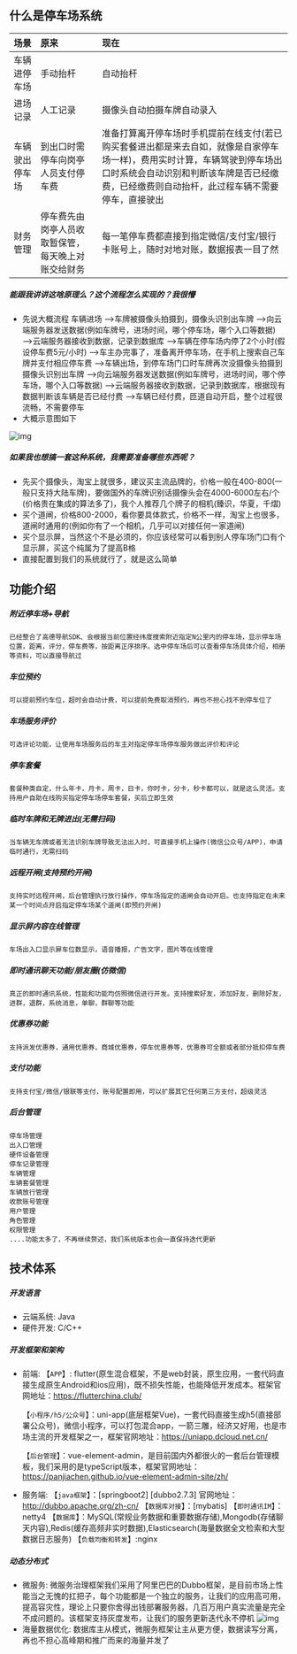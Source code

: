 ## 什么是停车场系统

| 场景           | 原来                                               | 现在                                                         |
| :------------- | :------------------------------------------------- | :----------------------------------------------------------- |
| 车辆进停车场   | 手动抬杆                                           | 自动抬杆                                                     |
| 进场记录       | 人工记录                                           | 摄像头自动拍摄车牌自动录入                                   |
| 车辆驶出停车场 | 到出口时需停车向岗亭人员支付停车费                 | 准备打算离开停车场时手机提前在线支付(若已购买套餐进出都是来去自如，就像是自家停车场一样)，费用实时计算，车辆驾驶到停车场出口时系统会自动识别和判断该车牌是否已经缴费，已经缴费则自动抬杆，此过程车辆不需要停车，直接驶出 |
| 财务管理       | 停车费先由岗亭人员收取暂保管，每天晚上对账交给财务 | 每一笔停车费都直接到指定微信/支付宝/银行卡账号上，随时对地对账，数据报表一目了然 |

##### 能跟我讲讲这啥原理么？这个流程怎么实现的？我很懵

- 先说大概流程
  车辆进场
  —->车牌被摄像头拍摄到，摄像头识别出车牌
  —->向云端服务器发送数据(例如车牌号，进场时间，哪个停车场，哪个入口等数据)
  —->云端服务器接收到数据，记录到数据库
  —->车辆在停车场内停了2个小时(假设停车费5元/小时)
  —->车主办完事了，准备离开停车场，在手机上搜索自己车牌并支付相应停车费
  —->车辆出场，到停车场门口时车牌再次没摄像头拍摄到摄像头识别出车牌
  —->向云端服务器发送数据(例如车牌号，进场时间，哪个停车场，哪个入口等数据)
  —->云端服务器接收到数据，记录到数据库，根据现有数据判断该车辆是否已经付费
  —->车辆已经付费，匝道自动开启，整个过程很流畅，不需要停车
- 大概示意图如下

![img](https://www.showdoc.cc/server/api/common/visitfile/sign/2fba7f942aa53ac70ea2b0dd4bf18ed5?showdoc=.jpg)

##### 如果我也想搞一套这种系统，我需要准备哪些东西呢？

- 先买个摄像头，淘宝上就很多，建议买主流品牌的，价格一般在400-800(一般只支持大陆车牌)，要做国外的车牌识别话摄像头会在4000-6000左右/个(价格贵在集成的算法多了)，我个人推荐几个牌子的相机(臻识，华夏，千熠)
- 买个道闸，价格800-2000，看你要具体款式，价格不一样，淘宝上也很多，道闸时通用的(例如你有了一个相机，几乎可以对接任何一家道闸)
- 买个显示屏，当然这个不是必须的，你应该经常可以看到别人停车场门口有个显示屏，买这个纯属为了提高B格
- 直接配置到我们的系统就行了，就是这么简单



## 功能介绍

##### 附近停车场+导航

```
已经整合了高德导航SDK、会根据当前位置经纬度搜索附近指定N公里内的停车场，显示停车场位置，距离，评分，停车费等，按距离正序排序。选中停车场后可以查看停车场具体介绍，相册等资料，可以直接导航过
```

##### 车位预约

```
可以提前预约车位，超时会自动计费，可以提前免费取消预约，再也不担心找不到停车位了
```

##### 车场服务评价

```
可选评论功能，让使用车场服务后的车主对指定停车场停车服务做出评价和评论
```

##### 停车套餐

```
套餐种类自定，什么年卡，月卡，周卡，日卡，你时卡，分卡，秒卡都可以，就是这么灵活。支持用户自助在线购买指定停车场停车套餐，买后立即生效
```

##### 临时车牌和无牌进出(无需扫码)

```
当车辆无车牌或者无法识别车牌导致无法出入时，可直接手机上操作(微信公众号/APP)，申请临时通行，无需扫码
```

##### 远程开闸(支持预约开闸)

```
支持实时远程开闸，后台管理执行放行操作，停车场指定的道闸会自动开启。也支持指定在未来某一个时间点开启指定停车场某个道闸(即预约开闸)
```

##### 显示屏内容在线管理

```
车场出入口显示屏车位数显示，语音播报，广告文字，图片等在线管理
```

##### 即时通讯聊天功能/朋友圈(仿微信)

```
真正的即时通讯系统，性能和功能均仿照微信进行开发。支持搜索好友，添加好友，删除好友，进群，退群，系统消息，单聊，群聊等功能
```

##### 优惠券功能

```
支持派发优惠券，通用优惠券，商城优惠券，停车优惠券等，优惠券可全额或者部分抵扣停车费
```

##### 支付功能

```
支持支付宝/微信/银联等支付，账号配置即用，可以扩展其它任何第三方支付，超级灵活
```

##### 后台管理

```
停车场管理
出入口管理
硬件设备管理
停车记录管理
车辆管理
车辆套餐管理
车辆放行管理
收款账号管理
用户管理
角色管理
权限管理
....功能太多了，不再继续赘述，我们系统版本也会一直保持迭代更新
```

## 技术体系

##### 开发语言

- 云端系统: Java
- 硬件开发: C/C++

##### 开发框架和架构

- 前端:
  【`APP`】: flutter(原生混合框架，不是web封装，原生应用，一套代码直接生成原生Android和ios应用)，既不损失性能，也能降低开发成本。框架官网地址：https://flutterchina.club/

  【`小程序/h5/公众号`】：uni-app(底层框架Vue)，一套代码直接生成h5(直接部署公众号)，微信小程序，可以打包混合app，一箭三雕，经济又好用，也是市场主流的开发框架之一，框架官网地址：https://uniapp.dcloud.net.cn/

  【`后台管理`】：vue-element-admin，是目前国内外都很火的一套后台管理模板，我们采用的是typeScript版本，框架官网地址：https://panjiachen.github.io/vue-element-admin-site/zh/

- 服务端:
  【`java框架`】：[springboot2] [dubbo2.7.3] 官网地址：http://dubbo.apache.org/zh-cn/
  【`数据库对接`】：[mybatis]
  【`即时通讯IM`】：netty4
  【`数据库`】：MySQL(常规业务数据和重要数据存储),Mongodb(存储聊天内容),Redis(缓存高频非实时数据),Elasticsearch(海量数据全文检索和大型数据日志服务)
  【`负载均衡和转发`】:nginx

##### 动态分布式

- 微服务: 微服务治理框架我们采用了阿里巴巴的Dubbo框架，是目前市场上性能当之无愧的扛把子，每个功能都是一个独立的服务，让我们的应用高可用，提高容灾性，理论上只要你舍得出钱部署服务器，几百万用户真实流量是完全不成问题的。该框架支持灰度发布，让我们的服务更新迭代永不停机
  ![img](https://www.showdoc.cc/server/api/common/visitfile/sign/1af4f13b612d85d97fe3f7f0aadc5710?showdoc=.jpg)
- 海量数据优化: 数据库主从模式，微服务框架让主从更方便，数据读写分离，再也不担心高峰期和推广而来的海量并发了